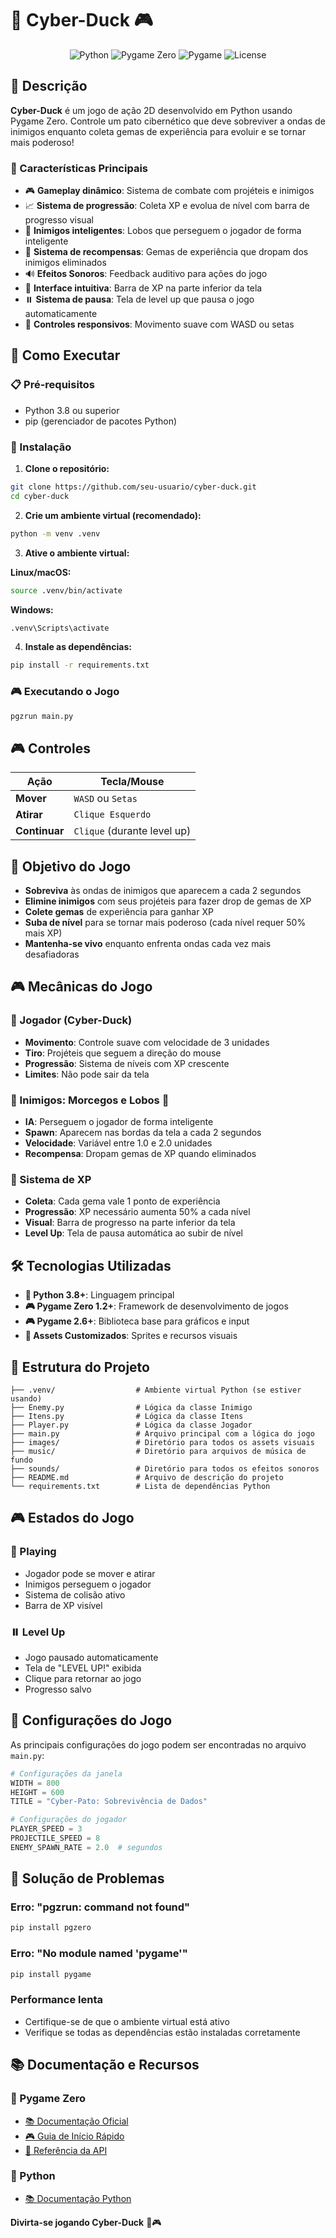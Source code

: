 # 🦆 Cyber-Duck 🎮

<div align="center">

![Python](https://img.shields.io/badge/Python-3.8+-blue.svg?style=for-the-badge&logo=python&logoColor=white)
![Pygame Zero](https://img.shields.io/badge/Pygame%20Zero-1.2+-green.svg?style=for-the-badge)
![Pygame](https://img.shields.io/badge/Pygame-2.6+-red.svg?style=for-the-badge&logo=pygame&logoColor=white)
![License](https://img.shields.io/badge/License-MIT-yellow.svg?style=for-the-badge)

</div>

## 📖 Descrição

**Cyber-Duck** é um jogo de ação 2D desenvolvido em Python usando Pygame Zero. Controle um pato cibernético que deve sobreviver a ondas de inimigos enquanto coleta gemas de experiência para evoluir e se tornar mais poderoso!

### 🎯 Características Principais
- 🎮 **Gameplay dinâmico**: Sistema de combate com projéteis e inimigos
- 📈 **Sistema de progressão**: Coleta XP e evolua de nível com barra de progresso visual
- 🐺 **Inimigos inteligentes**: Lobos que perseguem o jogador de forma inteligente
- 💎 **Sistema de recompensas**: Gemas de experiência que dropam dos inimigos eliminados
- 🔊 **Efeitos Sonoros**: Feedback auditivo para ações do jogo
- 🎨 **Interface intuitiva**: Barra de XP na parte inferior da tela
- ⏸️ **Sistema de pausa**: Tela de level up que pausa o jogo automaticamente
- 🎯 **Controles responsivos**: Movimento suave com WASD ou setas

## 🚀 Como Executar

### 📋 Pré-requisitos

- Python 3.8 ou superior
- pip (gerenciador de pacotes Python)

### 🔧 Instalação

1. **Clone o repositório:**
```bash
git clone https://github.com/seu-usuario/cyber-duck.git
cd cyber-duck
```

2. **Crie um ambiente virtual (recomendado):**
```bash
python -m venv .venv
```

3. **Ative o ambiente virtual:**

**Linux/macOS:**
```bash
source .venv/bin/activate
```

**Windows:**
```bash
.venv\Scripts\activate
```

4. **Instale as dependências:**
```bash
pip install -r requirements.txt
```

### 🎮 Executando o Jogo

```bash
pgzrun main.py
```

## 🎮 Controles

| Ação | Tecla/Mouse |
|------|-------------|
| **Mover** | `WASD` ou `Setas` |
| **Atirar** | `Clique Esquerdo` |
| **Continuar** | `Clique` (durante level up) |

## 🎯 Objetivo do Jogo

- **Sobreviva** às ondas de inimigos que aparecem a cada 2 segundos
- **Elimine inimigos** com seus projéteis para fazer drop de gemas de XP
- **Colete gemas** de experiência para ganhar XP
- **Suba de nível** para se tornar mais poderoso (cada nível requer 50% mais XP)
- **Mantenha-se vivo** enquanto enfrenta ondas cada vez mais desafiadoras

## 🎮 Mecânicas do Jogo

### 🦆 Jogador (Cyber-Duck)
- **Movimento**: Controle suave com velocidade de 3 unidades
- **Tiro**: Projéteis que seguem a direção do mouse
- **Progressão**: Sistema de níveis com XP crescente
- **Limites**: Não pode sair da tela

### 🐺 Inimigos: Morcegos e Lobos 🦇
- **IA**: Perseguem o jogador de forma inteligente
- **Spawn**: Aparecem nas bordas da tela a cada 2 segundos
- **Velocidade**: Variável entre 1.0 e 2.0 unidades
- **Recompensa**: Dropam gemas de XP quando eliminados



### 💎 Sistema de XP
- **Coleta**: Cada gema vale 1 ponto de experiência
- **Progressão**: XP necessário aumenta 50% a cada nível
- **Visual**: Barra de progresso na parte inferior da tela
- **Level Up**: Tela de pausa automática ao subir de nível


## 🛠️ Tecnologias Utilizadas

- **🐍 Python 3.8+**: Linguagem principal
- **🎮 Pygame Zero 1.2+**: Framework de desenvolvimento de jogos
- **🎮 Pygame 2.6+**: Biblioteca base para gráficos e input
- **🎨 Assets Customizados**: Sprites e recursos visuais

## 📁 Estrutura do Projeto

```
├── .venv/                  # Ambiente virtual Python (se estiver usando)
├── Enemy.py                # Lógica da classe Inimigo
├── Itens.py                # Lógica da classe Itens
├── Player.py               # Lógica da classe Jogador
├── main.py                 # Arquivo principal com a lógica do jogo
├── images/                 # Diretório para todos os assets visuais
├── music/                  # Diretório para arquivos de música de fundo
├── sounds/                 # Diretório para todos os efeitos sonoros
├── README.md               # Arquivo de descrição do projeto
└── requirements.txt        # Lista de dependências Python

```

## 🎮 Estados do Jogo

### 🎯 Playing
- Jogador pode se mover e atirar
- Inimigos perseguem o jogador
- Sistema de colisão ativo
- Barra de XP visível

### ⏸️ Level Up
- Jogo pausado automaticamente
- Tela de "LEVEL UP!" exibida
- Clique para retornar ao jogo
- Progresso salvo

## 🔧 Configurações do Jogo
As principais configurações do jogo podem ser encontradas no arquivo `main.py`:

```python
# Configurações da janela
WIDTH = 800
HEIGHT = 600
TITLE = "Cyber-Pato: Sobrevivência de Dados"

# Configurações do jogador
PLAYER_SPEED = 3
PROJECTILE_SPEED = 8
ENEMY_SPAWN_RATE = 2.0  # segundos
```

## 🐛 Solução de Problemas

### Erro: "pgzrun: command not found"
```bash
pip install pgzero
```

### Erro: "No module named 'pygame'"
```bash
pip install pygame
```

### Performance lenta
- Certifique-se de que o ambiente virtual está ativo
- Verifique se todas as dependências estão instaladas corretamente

## 📚 Documentação e Recursos

### 📖 Pygame Zero
- [📚 Documentação Oficial](https://pygame-zero.readthedocs.io/)
- [🎮 Guia de Início Rápido](https://pygame-zero.readthedocs.io/en/stable/introduction.html)
- [🔧 Referência da API](https://pygame-zero.readthedocs.io/en/stable/handbook/index.html)

### 🐍 Python
- [📚 Documentação Python](https://docs.python.org/)



**Divirta-se jogando Cyber-Duck** 🦆🎮
